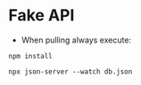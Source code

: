 # Fake API
- When pulling always execute:
```
npm install
```


```
npx json-server --watch db.json
```
